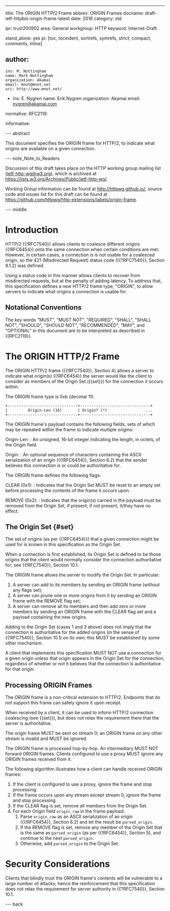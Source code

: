 ---
title: The ORIGIN HTTP/2 Frame
abbrev: ORIGIN Frames
docname: draft-ietf-httpbis-origin-frame-latest
date: 2016
category: std

ipr: trust200902
area: General
workgroup: HTTP
keyword: Internet-Draft

stand_alone: yes
pi: [toc, tocindent, sortrefs, symrefs, strict, compact, comments, inline]

author:
 -
    ins: M. Nottingham
    name: Mark Nottingham
    organization: Akamai
    email: mnot@mnot.net
    uri: http://www.mnot.net/
 -
    ins: E. Nygren
    name: Erik Nygren
    organization: Akamai
    email: nygren@akamai.com

normative:
  RFC2119:

informative:


--- abstract

This document specifies the ORIGIN frame for HTTP/2, to indicate what origins are available on a
given connection.

--- note_Note_to_Readers

Discussion of this draft takes place on the HTTP working group mailing list 
(ietf-http-wg@w3.org), which is archived at <https://lists.w3.org/Archives/Public/ietf-http-wg/>.

Working Group information can be found at <http://httpwg.github.io/>; source 
code and issues list for this draft can be found at <https://github.com/httpwg/http-extensions/labels/origin-frame>.

--- middle

# Introduction

HTTP/2 {{!RFC7540}} allows clients to coalesce different origins {{!RFC6454}} onto the same
connection when certain conditions are met. However, in certain cases, a connection is is not
usable for a coalesced origin, so the 421 (Misdirected Request) status code ({{?RFC7540}}, Section
9.1.2) was defined.

Using a status code in this manner allows clients to recover from misdirected requests, but at the
penalty of adding latency. To address that, this specification defines a new HTTP/2 frame type,
"ORIGIN", to allow servers to indicate what origins a connection is usable for.

## Notational Conventions

The key words "MUST", "MUST NOT", "REQUIRED", "SHALL", "SHALL NOT", "SHOULD", "SHOULD NOT",
"RECOMMENDED", "MAY", and "OPTIONAL" in this document are to be interpreted as described in
{{RFC2119}}.

# The ORIGIN HTTP/2 Frame

The ORIGIN HTTP/2 frame ({{!RFC7540}}, Section 4) allows a server to indicate what origin(s)
{{!RFC6454}} the server would like the client to consider as members of the Origin Set ({{set}})
for the connection it occurs within.

The ORIGIN frame type is 0xb (decimal 11).

~~~~
+-------------------------------+-------------------------------+
|         Origin-Len (16)       | Origin? (*)                 ...
+-------------------------------+-------------------------------+
~~~~

The ORIGIN frame's payload contains the following fields, sets of which may be repeated within the
frame to indicate multiple origins:

Origin-Len:
: An unsigned, 16-bit integer indicating the length, in octets, of the Origin field.

Origin:
: An optional sequence of characters containing the ASCII serialization of an origin ({{!RFC6454}}, Section 6.2) that the sender believes this connection is or could be authoritative for.

The ORIGIN frame defines the following flags:

CLEAR (0x1):
: Indicates that the Origin Set MUST be reset to an empty set before processing the contents of the frame it occurs upon.

REMOVE (0x2): 
: Indicates that the origin(s) carried in the payload must be removed from the Origin Set, if present; if not present, it/they have no effect.


## The Origin Set {#set}

The set of origins (as per {{!RFC6454}}) that a given connection might be used for is known in this
specification as the Origin Set.

When a connection is first established, its Origin Set is defined to be those origins that the client would normally consider the connection authoritative for; see {{!RFC7540}}, Section 10.1.

The ORIGIN frame allows the server to modify the Origin Set. In particular:

1. A server can add to its members by sending an ORIGIN frame (without any flags set);
2. A server can prune one or more origins from it by sending an ORIGIN frame with the REMOVE flag set;
3. A server can remove all its members and then add zero or more members by sending an ORIGIN frame with the CLEAR flag set and a payload containing the new origins.

Adding to the Origin Set (cases 1 and 3 above) does not imply that the connection is authoritative
for the added origins (in the sense of {{!RFC7540}}, Section 10.1) on its own; this MUST be
established by some other mechanism.

A client that implements this specification MUST NOT use a connection for a given origin unless that origin appears in the Origin Set for the connection, regardless of whether or not it believes that the connection is authoritative for that origin.


## Processing ORIGIN Frames

The ORIGIN frame is a non-critical extension to HTTP/2. Endpoints that do not support this frame
can safely ignore it upon receipt.

When received by a client, it can be used to inform HTTP/2 connection coalescing (see {{set}}), but
does not relax the requirement there that the server is authoritative.

The origin frame MUST be sent on stream 0; an ORIGIN frame on any other stream is invalid and MUST be ignored. 

The ORIGIN frame is processed hop-by-hop. An intermediary MUST NOT forward ORIGIN frames. Clients
configured to use a proxy MUST ignore any ORIGIN frames received from it.

The following algorithm illustrates how a client can handle received ORIGIN frames:

1. If the client is configured to use a proxy, ignore the frame and stop processing.
2. If the frame occurs upon any stream except stream 0, ignore the frame and stop processing.
3. If the CLEAR flag is set, remove all members from the Origin Set.
4. For each Origin field `origin_raw` in the frame payload:
   1. Parse `origin_raw` as an ASCII serialization of an origin ({{!RFC6454}}, Section 6.2) and let the result be `parsed_origin`.
   2. If the REMOVE flag is set, remove any member of the Origin Set that is the same as `parsed_origin` (as per {{!RFC6454}}, Section 5), and continue to the next `parsed_origin`.
   3. Otherwise, add `parsed_origin` to the Origin Set.


# Security Considerations

Clients that blindly trust the ORIGIN frame's contents will be vulnerable to a large number of
attacks; hence the reinforcement that this specification does not relax the requirement for server
authority in {{?RFC7540}}, Section 10.1.

--- back
